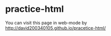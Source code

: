 # practice-html

You can visit this page in web-mode by http://david200340105.github.io/pracetice-html/
